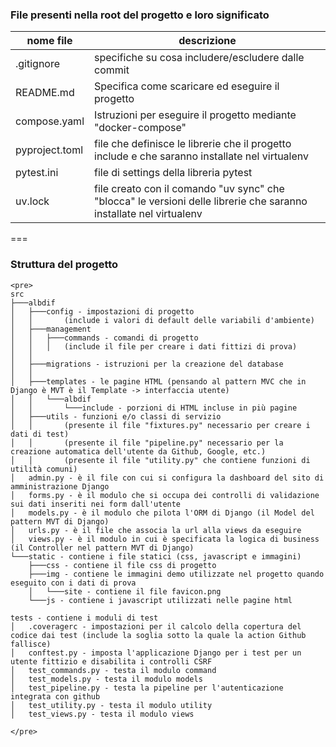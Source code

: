 ### File presenti nella root del progetto e loro significato

|nome file| descrizione                                                                                                        |
|---------|--------------------------------------------------------------------------------------------------------------------|
|.gitignore| specifiche su cosa includere/escludere dalle commit                                                                |
|README.md| Specifica come scaricare ed eseguire il progetto                                                                   |
|compose.yaml| Istruzioni per eseguire il progetto mediante "docker-compose"                                                      |
|pyproject.toml| file che definisce le librerie che il progetto include e che saranno installate nel virtualenv                     |
|pytest.ini| file di settings della libreria pytest                                                                             |
|uv.lock| file creato con il comando "uv sync" che "blocca" le versioni delle librerie che saranno installate nel virtualenv |

===

### Struttura del progetto

```
<pre>
src
├───albdif
│   ├───config - impostazioni di progetto
│   │       (include i valori di default delle variabili d'ambiente) 
│   ├───management
│   │   ├───commands - comandi di progetto
│   │   │   (include il file per creare i dati fittizi di prova)
│   │   
│   ├───migrations - istruzioni per la creazione del database
│   │   
│   ├───templates - le pagine HTML (pensando al pattern MVC che in Django è MVT è il Template -> interfaccia utente)
│   │   └───albdif
│   │       └───include - porzioni di HTML incluse in più pagine
│   ├───utils - funzioni e/o classi di servizio
│   │       (presente il file "fixtures.py" necessario per creare i dati di test)
│   │       (presente il file "pipeline.py" necessario per la creazione automatica dell'utente da Github, Google, etc.) 
│   │       (presente il file "utility.py" che contiene funzioni di utilità comuni)
│   admin.py - è il file con cui si configura la dashboard del sito di amministrazione Django
│   forms.py - è il modulo che si occupa dei controlli di validazione sui dati inseriti nei form dall'utente
│   models.py - è il modulo che pilota l'ORM di Django (il Model del pattern MVT di Django)
│   urls.py - è il file che associa la url alla views da eseguire
│   views.py - è il modulo in cui è specificata la logica di business (il Controller nel pattern MVT di Django)
└───static - contiene i file statici (css, javascript e immagini)
    ├───css - contiene il file css di progetto
    ├───img - contiene le immagini demo utilizzate nel progetto quando eseguito con i dati di prova
    │   └───site - contiene il file favicon.png
    └───js - contiene i javascript utilizzati nelle pagine html

tests - contiene i moduli di test
│   .coveragerc - impostazioni per il calcolo della copertura del codice dai test (include la soglia sotto la quale la action Github fallisce)
│   conftest.py - imposta l'applicazione Django per i test per un utente fittizio e disabilita i controlli CSRF
│   test_commands.py - testa il modulo command
│   test_models.py - testa il modulo models
│   test_pipeline.py - testa la pipeline per l'autenticazione integrata con github 
│   test_utility.py - testa il modulo utility
│   test_views.py - testa il modulo views

</pre>